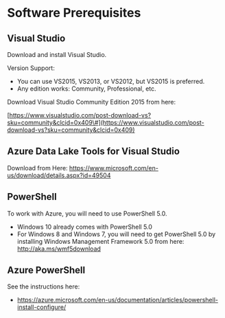  

Software Prerequisites
======================

Visual Studio
-------------

Download and install Visual Studio.

Version Support:
-   You can use VS2015, VS2013, or VS2012, but VS2015 is preferred.
-   Any edition works: Community, Professional, etc.


Download Visual Studio Community Edition 2015 from here:

[https://www.visualstudio.com/post-download-vs?sku=community&clcid=0x409\#](https://www.visualstudio.com/post-download-vs?sku=community&clcid=0x409)


Azure Data Lake Tools for Visual Studio
---------------------------------------

Download from Here:
https://www.microsoft.com/en-us/download/details.aspx?id=49504


PowerShell
----------

To work with Azure, you will need to use PowerShell 5.0.

-   Windows 10 already comes with PowerShell 5.0
-   For Windows 8 and Windows 7, you will need to get PowerShell 5.0 by
    installing Windows Management Framework 5.0 from here:
    http://aka.ms/wmf5download

Azure PowerShell
----------------

See the instructions here:

* https://azure.microsoft.com/en-us/documentation/articles/powershell-install-configure/

